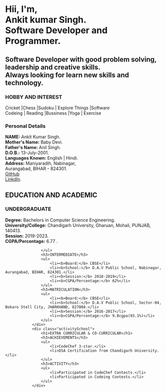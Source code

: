 <!--  Brief introduction. -->
 <h1>Hii, I'm,<br>
 Ankit kumar Singh.<br>
 Software Developer and Programmer.
</h1>
<h2>Software Developer with good problem solving, leadership and creative skills.<br>
Always looking for learn new skills and technology.</h2>

<!-- Hobby and Interset -->                                         
<h3>HOBBY AND INTEREST</h3>                                       
Cricket |Chess |Sudoku | Explore Things |Software  <br>           
Codeing | Reading |Bussiness |Yoga | Exercise 
 
 <Personal Details>
 <h3>Personal Details</h3>
 <b>NAME:</b> Ankit Kumar Singh.<br>
 <b>Mother's Name:</b> Baby Devi.<br>
 <b>Father's Name:</b> Anil Singh.<br>
 <b>D.O.B.:</b> 13-July-2001.<br>
 <b>Languages Known:</b> English | Hindi.<br>
 <b>Address:</b> Maniyaradih, Nabinagar, 
 <br> Aurangabad, BIHAR - 824301.<br>
 <a href="https://www.github.com/asgaddi07">GitHub</a><br>
 <a href="https:www.linkedin.com/in/asgaddi07">Linkdln</a>.
 
<!-- EDUCATION AND ACADEMIC -->
 <h2>EDUCATION AND ACADEMIC</h2>
 <h3>UNDERGRADUATE</h3>
 <b>Degree:</b> Bachelors in Computer Science Engineering.<br>
 <b>University/College:</b> Chandigarh University, Gharuan, Mohali, PUNJAB, 140413.<br>
 <b>Session:</b> 2019-2023.<br>
<b>CGPA/Percentage:</b> 6.77 .
 
 
                    </ul>
                    <h3>INTERMEDIATE</h3>
                    <ul>
                        <li><b>Board:</b> CBSE</li>
                        <li><b>School:</b> D.A.V Public School, Nabinagar, Aurangabad, BIHAR, 824301.</li>
                        <li><b>Session:</b> 2018-2019</li>
                        <li><b>CGPA/Percentage:</b> 62%</li>
                    </ul>
                    <h3>MATRICULATION</h3>
                    <ul>
                        <li><b>Board:</b> CBSE</li>
                        <li><b>School:</b> D.A.V Public School, Sector-04, Bokaro Stell City, JHARKHAND, 827004.</li>
                        <li><b>Session:</b> 2016-2017</li>
                        <li><b>CGPA/Percentage:</b> 9.8cgpa(93.1%)</li>
                    </ul>
                </div>
                <div class="activitySchool">
                    <h1>EXTRA CURRICULAR & CO-CURRICULAR</h1>
                    <h3>ACHIEVEMENTS</h3>
                    <ul>
                        <li>CodeChef 3-star.</li>
                        <li>DSA Certification from Chandigarh University.</li>
                    </ul>
                    <h3>ACTIVITY</h3>
                    <ul>
                        <li>Participated in CodeChef Contests.</li>
                        <li>Participated in Codeing Contests.</li>
                    </ul>
                </div>
